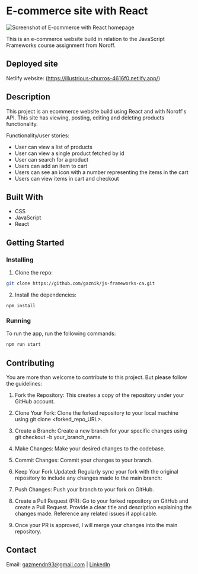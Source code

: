 # E-commerce site with React

![Screenshot of E-commerce with React homepage](https://leafy-torrone-c9e9ae.netlify.app/img/e-commerce-with-react.png)

This is an e-commerce website build in relation to the JavaScript Frameworks course assignment from Noroff. 

## Deployed site
Netlify website: (https://illustrious-churros-4616f0.netlify.app/)

## Description

This project is an ecommerce website build using React and with Noroff's API. This site has viewing, posting, editing and deleting products functionality. 


Functionality/user stories:
- User can view a list of products
- User can view a single product fetched by id
- User can search for a product
- Users can add an item to cart
- Users can see an icon with a number representing the items in the cart
- Users can view items in cart and checkout

## Built With
- CSS
- JavaScript
- React 

## Getting Started

### Installing

1. Clone the repo:

```bash
git clone https://github.com/gaznik/js-frameworks-ca.git
```

2. Install the dependencies:

```
npm install 
```

### Running

To run the app, run the following commands:

```bash
npm run start
```

## Contributing
You are more than welcome to contribute to this project. But please follow the guidelines:

1. Fork the Repository:
This creates a copy of the repository under your GitHub account.

2. Clone Your Fork:
Clone the forked repository to your local machine using git clone <forked_repo_URL>.

3. Create a Branch:
Create a new branch for your specific changes using git checkout -b your_branch_name.

4. Make Changes:
Make your desired changes to the codebase.

5. Commit Changes:
Commit your changes to your branch.

6. Keep Your Fork Updated:
Regularly sync your fork with the original repository to include any changes made to the main branch:

7. Push Changes:
Push your branch to your fork on GitHub.

8. Create a Pull Request (PR):
Go to your forked repository on GitHub and create a Pull Request.
Provide a clear title and description explaining the changes made.
Reference any related issues if applicable.

9. Once your PR is approved, I will merge your changes into the main repository.

## Contact

Email: gazmendn93@gmail.com | 
[LinkedIn](https://www.linkedin.com/in/gazmend-nikqi-389266205/)
